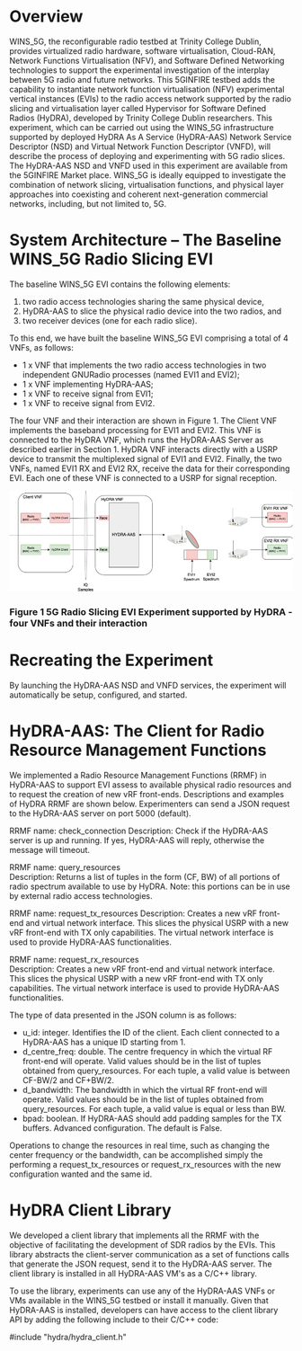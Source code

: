 <!-- Example: Software Defined Radio Slices with HyDRA Experiment -->
<!-- SUBTITLE: Software Defined Radio Slices with HyDRA Experiment -->

# Overview
WINS_5G, the reconfigurable radio testbed at Trinity College Dublin, provides virtualized radio hardware, software virtualisation, Cloud-RAN, Network Functions Virtualisation (NFV), and Software Defined Networking technologies to support the experimental investigation of the interplay between 5G radio and future networks. This 5GINFIRE testbed adds the capability to instantiate network function virtualisation (NFV) experimental vertical instances (EVIs) to the radio access network supported by the radio slicing and virtualisation layer called Hypervisor for Software Defined Radios (HyDRA), developed by Trinity College Dublin researchers. This experiment, which can be carried out using the WINS_5G infrastructure supported by deployed HyDRA As A Service (HyDRA-AAS) Network Service Descriptor (NSD) and Virtual Network Function Descriptor (VNFD), will describe the process of deploying and experimenting with 5G radio slices. The HyDRA-AAS NSD and VNFD used in this experiment are available from the 5GINFIRE Market place. WINS_5G is ideally equipped to investigate the combination of network slicing, virtualisation functions, and physical layer approaches into coexisting and coherent next-generation commercial networks, including, but not limited to, 5G.
# System Architecture – The Baseline WINS_5G Radio Slicing EVI
The baseline WINS_5G EVI contains the following elements: 
1. two radio access technologies sharing the same physical device, 
2. HyDRA-AAS to slice the physical radio device into the two radios, and 
3. two receiver devices (one for each radio slice).

To this end, we have built the baseline WINS_5G EVI comprising a total of 4 VNFs, as follows:
* 1 x VNF that implements the two radio access technologies in two independent GNURadio processes (named EVI1 and EVI2);
* 1 x  VNF implementing HyDRA-AAS; 
* 1 x  VNF to receive signal from EVI1;
* 1 x  VNF to receive signal from EVI2.

The four VNF and their interaction are shown in Figure 1. The Client VNF implements the baseband processing for EVI1 and EVI2. This VNF is connected to the HyDRA VNF, which runs the HyDRA-AAS Server as described earlier in Section 1. HyDRA VNF interacts directly with a USRP device to transmit the multiplexed signal of EVI1 and EVI2. Finally, the two VNFs, named EVI1 RX and EVI2 RX, receive the data for their corresponding EVI. Each one of these VNF is connected to a USRP for signal reception. 


![Hydra Experiment](/uploads/hydra-experiment.png "Hydra Experiment")
### Figure 1 5G Radio Slicing EVI Experiment supported by HyDRA - four VNFs and their interaction

# Recreating the Experiment
By launching the HyDRA-AAS NSD and VNFD services, the experiment will automatically be setup, configured, and started.
# HyDRA-AAS: The Client for Radio Resource Management Functions
We implemented a Radio Resource Management Functions (RRMF) in HyDRA-AAS to support EVI assess to available physical radio resources and to request the creation of new vRF front-ends. Descriptions and examples of HyDRA RRMF are shown below. Experimenters can send a JSON request to the HyDRA-AAS server on port 5000 (default). 

RRMF name: check_connection	
Description: Check if the HyDRA-AAS server is up and running. If yes, HyDRA-AAS will reply, otherwise the message will timeout.	


RRMF name: query_resources		
Description: Returns a list of tuples in the form (CF, BW) of all portions of radio spectrum available to use by HyDRA. Note: this portions can be in use by external radio access technologies.	

RRMF name: request_tx_resources	
Description: Creates a new vRF front-end and virtual network interface. This slices the physical USRP with a new vRF front-end with TX only capabilities. The virtual network interface is used to provide HyDRA-AAS functionalities.	

RRMF name: request_rx_resources		
Description: Creates a new vRF front-end and virtual network interface. This slices the physical USRP with a new vRF front-end with TX only capabilities. The virtual network interface is used to provide HyDRA-AAS functionalities.	

The type of data presented in the JSON column is as follows:
* u_id: integer. Identifies the ID of the client. Each client connected to a HyDRA-AAS has a unique ID starting from 1.
* d_centre_freq: double. The centre frequency in which the virtual RF front-end will operate. Valid values should be in the list of tuples obtained from query_resources. For each tuple, a valid value is between CF-BW/2 and CF+BW/2.
* d_bandwidth: The bandwidth in which the virtual RF front-end will operate. Valid values should be in the list of tuples obtained from query_resources. For each tuple, a valid value is equal or less than BW.
* bpad: boolean. If HyDRA-AAS should add padding samples for the TX buffers. Advanced configuration. The default is False.

Operations to change the resources in real time, such as changing the center frequency or the bandwidth, can be accomplished simply the performing a request_tx_resources or request_rx_resources with the new configuration wanted and the same id. 

# HyDRA Client Library 
We developed a client library that implements all the RRMF with the objective of facilitating the development of SDR radios by the EVIs. This library abstracts the client-server communication as a set of functions calls that generate the JSON request, send it to the HyDRA-AAS server. The client library is installed in all HyDRA-AAS VM's as a C/C++ library.

To use the library, experiments can use any of the HyDRA-AAS VNFs or VMs available in the WINS_5G testbed or install it manually.  Given that HyDRA-AAS is installed, developers can have access to the client library API by adding the following include to their C/C++ code:

#include "hydra/hydra_client.h"



